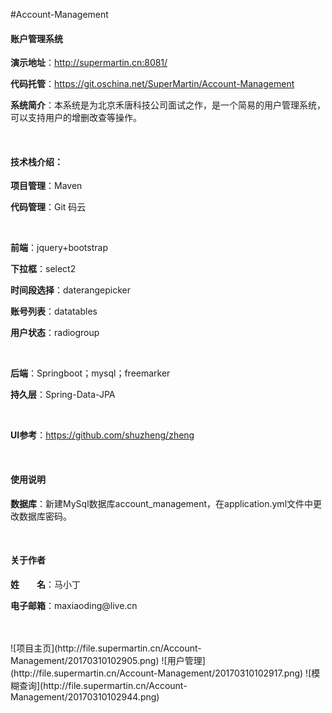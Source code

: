 #Account-Management

<p><h4>账户管理系统 </h4></p>
<p><b>演示地址</b>：<a href="http://supermartin.cn:8081/" target="_blank">http://supermartin.cn:8081/</a></p>
<p><b>代码托管</b>：<a href="https://git.oschina.net/SuperMartin/Account-Management" target="_blank">https://git.oschina.net/SuperMartin/Account-Management</a></p>
<p><b>系统简介</b>：本系统是为北京禾唐科技公司面试之作，是一个简易的用户管理系统，可以支持用户的增删改查等操作。</p>
<br/>
<p><h4>技术栈介绍：</h4></p>
<p><b>项目管理</b>：Maven </p>
<p><b>代码管理</b>：Git 码云 </p>
<br />
<p><b>前端</b>：jquery+bootstrap</p>
<p><b>下拉框</b>：select2</p>
<p><b>时间段选择</b>：daterangepicker</p>
<p><b>账号列表</b>：datatables</p>
<p><b>用户状态</b>：radiogroup</p>
<br />
<p><b>后端</b>：Springboot；mysql；freemarker</p>
<p><b>持久层</b>：Spring-Data-JPA</p>
<br />
<p><b>UI参考</b>：<a href="https://github.com/shuzheng/zheng" target="_blank">https://github.com/shuzheng/zheng</a></p>
<br/>
<p><h4>使用说明</h4></p>
<p><b>数据库</b>：新建MySql数据库account_management，在application.yml文件中更改数据库密码。</p>
<br/>
<p><h4>关于作者</h4></p>
<p><b>姓　　名</b>：马小丁</p>
<p><b>电子邮箱</b>：maxiaoding@live.cn</p>
<br/>
<br/>
![项目主页](http://file.supermartin.cn/Account-Management/20170310102905.png)
![用户管理](http://file.supermartin.cn/Account-Management/20170310102917.png)
![模糊查询](http://file.supermartin.cn/Account-Management/20170310102944.png)
